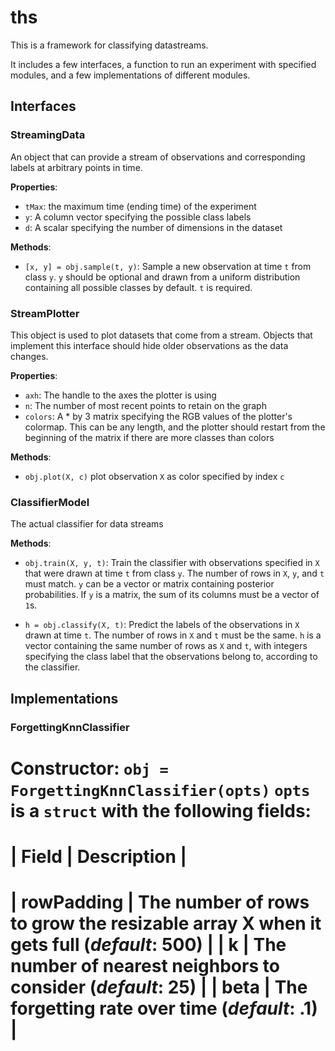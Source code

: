 # ths

This is a framework for classifying datastreams.

It includes a few interfaces, a function to run an experiment with
specified modules, and a few implementations of different modules.

## Interfaces
### StreamingData
An object that can provide a stream of observations and corresponding
labels at arbitrary points in time.

__Properties__:
- `tMax`: the maximum time (ending time) of the experiment
- `y`: A column vector specifying the possible class labels
- `d`: A scalar specifying the number of dimensions in the dataset

__Methods__:
- `[x, y] = obj.sample(t, y)`: Sample a new observation at time `t`
from class `y`. `y` should be optional and drawn from a uniform
distribution containing all possible classes by default. `t` is
required.

### StreamPlotter
This object is used to plot datasets that come from a stream. Objects
that implement this interface should hide older observations as the
data changes.

__Properties__:
- `axh`: The handle to the axes the plotter is using
- `n`: The number of most recent points to retain on the graph
- `colors`: A * by 3 matrix specifying the RGB values of the plotter's
colormap. This can be any length, and the plotter should restart
from the beginning of the matrix if there are more classes than colors

__Methods__:
- `obj.plot(X, c)` plot observation `X` as color specified by index `c`

### ClassifierModel
The actual classifier for data streams

__Methods__:
- `obj.train(X, y, t)`: Train the classifier with observations specified
in `X` that were drawn at time `t` from class `y`. The number of rows in
`X`, `y`, and `t` must match. `y` can be a vector or matrix containing
posterior probabilities. If `y` is a matrix, the sum of its columns must
be a vector of `1`s.

- `h = obj.classify(X, t)`: Predict the labels of the observations in `X`
drawn at time `t`. The number of rows in `X` and `t` must be the same. `h`
is a vector containing the same number of rows as `X` and `t`, with integers
specifying the class label that the observations belong to, according to the
classifier.

## Implementations

### ForgettingKnnClassifier
__Constructor__: `obj = ForgettingKnnClassifier(opts)`
`opts` is a `struct` with the following fields:
=======================
| Field | Description |
=======================
| rowPadding | The number of rows to grow the resizable array X when it gets full (_default_: 500) |
| k          | The number of nearest neighbors to consider (_default_: 25) |
| beta       | The forgetting rate over time (_default_: .1) |
==========================


